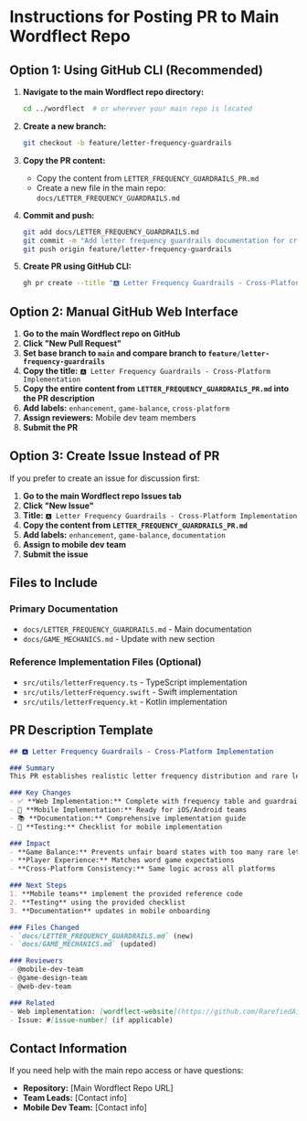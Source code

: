 # Instructions for Posting PR to Main Wordflect Repo

## Option 1: Using GitHub CLI (Recommended)

1. **Navigate to the main Wordflect repo directory:**
   ```bash
   cd ../wordflect  # or wherever your main repo is located
   ```

2. **Create a new branch:**
   ```bash
   git checkout -b feature/letter-frequency-guardrails
   ```

3. **Copy the PR content:**
   - Copy the content from `LETTER_FREQUENCY_GUARDRAILS_PR.md`
   - Create a new file in the main repo: `docs/LETTER_FREQUENCY_GUARDRAILS.md`

4. **Commit and push:**
   ```bash
   git add docs/LETTER_FREQUENCY_GUARDRAILS.md
   git commit -m "Add letter frequency guardrails documentation for cross-platform implementation"
   git push origin feature/letter-frequency-guardrails
   ```

5. **Create PR using GitHub CLI:**
   ```bash
   gh pr create --title "🅰️ Letter Frequency Guardrails - Cross-Platform Implementation" --body-file ../wordflect-website/LETTER_FREQUENCY_GUARDRAILS_PR.md
   ```

## Option 2: Manual GitHub Web Interface

1. **Go to the main Wordflect repo on GitHub**
2. **Click "New Pull Request"**
3. **Set base branch to `main` and compare branch to `feature/letter-frequency-guardrails`**
4. **Copy the title:** `🅰️ Letter Frequency Guardrails - Cross-Platform Implementation`
5. **Copy the entire content from `LETTER_FREQUENCY_GUARDRAILS_PR.md` into the PR description**
6. **Add labels:** `enhancement`, `game-balance`, `cross-platform`
7. **Assign reviewers:** Mobile dev team members
8. **Submit the PR**

## Option 3: Create Issue Instead of PR

If you prefer to create an issue for discussion first:

1. **Go to the main Wordflect repo Issues tab**
2. **Click "New Issue"**
3. **Title:** `🅰️ Letter Frequency Guardrails - Cross-Platform Implementation`
4. **Copy the content from `LETTER_FREQUENCY_GUARDRAILS_PR.md`**
5. **Add labels:** `enhancement`, `game-balance`, `documentation`
6. **Assign to mobile dev team**
7. **Submit the issue**

## Files to Include

### Primary Documentation
- `docs/LETTER_FREQUENCY_GUARDRAILS.md` - Main documentation
- `docs/GAME_MECHANICS.md` - Update with new section

### Reference Implementation Files (Optional)
- `src/utils/letterFrequency.ts` - TypeScript implementation
- `src/utils/letterFrequency.swift` - Swift implementation  
- `src/utils/letterFrequency.kt` - Kotlin implementation

## PR Description Template

```markdown
## 🅰️ Letter Frequency Guardrails - Cross-Platform Implementation

### Summary
This PR establishes realistic letter frequency distribution and rare letter guardrails as the standard for all Wordflect platforms (web, iOS, Android).

### Key Changes
- ✅ **Web Implementation:** Complete with frequency table and guardrails
- 🔄 **Mobile Implementation:** Ready for iOS/Android teams
- 📚 **Documentation:** Comprehensive implementation guide
- 🧪 **Testing:** Checklist for mobile implementation

### Impact
- **Game Balance:** Prevents unfair board states with too many rare letters
- **Player Experience:** Matches word game expectations
- **Cross-Platform Consistency:** Same logic across all platforms

### Next Steps
1. **Mobile teams** implement the provided reference code
2. **Testing** using the provided checklist
3. **Documentation** updates in mobile onboarding

### Files Changed
- `docs/LETTER_FREQUENCY_GUARDRAILS.md` (new)
- `docs/GAME_MECHANICS.md` (updated)

### Reviewers
- @mobile-dev-team
- @game-design-team
- @web-dev-team

### Related
- Web implementation: [wordflect-website](https://github.com/RarefiedAir24/wordflect-website)
- Issue: #[issue-number] (if applicable)
```

## Contact Information

If you need help with the main repo access or have questions:
- **Repository:** [Main Wordflect Repo URL]
- **Team Leads:** [Contact info]
- **Mobile Dev Team:** [Contact info] 